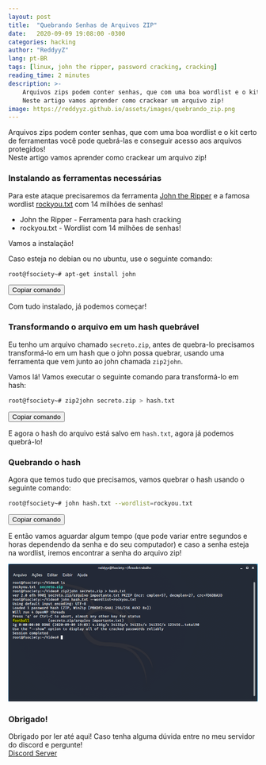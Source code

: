 ```yaml
---
layout: post
title:  "Quebrando Senhas de Arquivos ZIP"
date:   2020-09-09 19:08:00 -0300
categories: hacking
author: "ReddyyZ"
lang: pt-BR
tags: [linux, john the ripper, password cracking, cracking]
reading_time: 2 minutes
description: >-
    Arquivos zips podem conter senhas, que com uma boa wordlist e o kit certo de ferramentas você pode quebrá-las e conseguir acesso aos arquivos protegidos!<br>
    Neste artigo vamos aprender como crackear um arquivo zip!
image: https://reddyyz.github.io/assets/images/quebrando_zip.png
---
```


Arquivos zips podem conter senhas, que com uma boa wordlist e o kit certo de ferramentas você pode quebrá-las e conseguir acesso aos arquivos protegidos!<br>
Neste artigo vamos aprender como crackear um arquivo zip!

### Instalando as ferramentas necessárias

Para este ataque precisaremos da ferramenta [John the Ripper](https://github.com/openwall/john) e a famosa wordlist [rockyou.txt](https://drive.google.com/file/d/1XYngtQHwrYTT3fi1ojeQxT5H8w26y4Sb/view) com 14 milhões de senhas!

- John the Ripper - Ferramenta para hash cracking
- rockyou.txt - Wordlist com 14 milhões de senhas!

Vamos a instalação!

Caso esteja no debian ou no ubuntu, use o seguinte comando:
```sh
root@fsociety~# apt-get install john
```
<button class="copy" onClick="copy_to_clip2('apt-get install john')">Copiar comando</button>

Com tudo instalado, já podemos começar!

### Transformando o arquivo em um hash quebrável

Eu tenho um arquivo chamado `secreto.zip`, antes de quebra-lo precisamos transformá-lo em um hash que o john possa quebrar, usando uma ferramenta que vem junto ao john chamada `zip2john`.

Vamos lá! Vamos executar o seguinte comando para transformá-lo em hash:
```sh
root@fsociety~# zip2john secreto.zip > hash.txt
```
<button class="copy" onClick="copy_to_clip2('zip2john secreto.zip > hash.txt')">Copiar comando</button>

E agora o hash do arquivo está salvo em `hash.txt`, agora já podemos quebrá-lo!

### Quebrando o hash

Agora que temos tudo que precisamos, vamos quebrar o hash usando o seguinte comando:
```sh
root@fsociety~# john hash.txt --wordlist=rockyou.txt
```
<button class="copy" onClick="copy_to_clip2('john hash.txt --wordlist=rockyou.txt')">Copiar comando</button>

E então vamos aguardar algum tempo (que pode variar entre segundos e horas dependendo da senha e do seu computador) e caso a senha esteja na wordlist, iremos encontrar a senha do arquivo zip!

![Quebrando ZIP](/assets/images/quebrando_zip.png)

### Obrigado!

Obrigado por ler até aqui! Caso tenha alguma dúvida entre no meu servidor do discord e pergunte!<br>
[Discord Server](https://discord.gg/v5d3PZ9)
<br>
